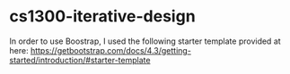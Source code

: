 # cs1300-iterative-design

In order to use Boostrap, I used the following starter template provided at here: https://getbootstrap.com/docs/4.3/getting-started/introduction/#starter-template
